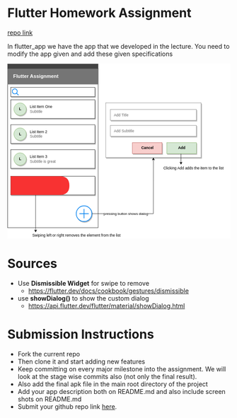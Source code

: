 # Flutter Homework Assignment

[repo link](https://github.com/tmibvishal/flutter_homework_assignment)

In flutter_app we have the app that we developed in the lecture.
You need to modify the app given and add these given specifications

![App Design](data:image/svg+xml;base64,PD94bWwgdmVyc2lvbj0iMS4wIiBlbmNvZGluZz0iVVRGLTgiPz4KPCFET0NUWVBFIHN2ZyBQVUJM%0D%0ASUMgIi0vL1czQy8vRFREIFNWRyAxLjEvL0VOIiAiaHR0cDovL3d3dy53My5vcmcvR3JhcGhpY3Mv%0D%0AU1ZHLzEuMS9EVEQvc3ZnMTEuZHRkIj4KPHN2ZyB4bWxucz0iaHR0cDovL3d3dy53My5vcmcvMjAw%0D%0AMC9zdmciIHhtbG5zOnhsaW5rPSJodHRwOi8vd3d3LnczLm9yZy8xOTk5L3hsaW5rIiB2ZXJzaW9u%0D%0APSIxLjEiIHdpZHRoPSI3MTRweCIgaGVpZ2h0PSI1NjFweCIgdmlld0JveD0iLTAuNSAtMC41IDcx%0D%0ANCA1NjEiIGNvbnRlbnQ9IiZsdDtteGZpbGUgaG9zdD0mcXVvdDt3d3cuZHJhdy5pbyZxdW90OyBt%0D%0Ab2RpZmllZD0mcXVvdDsyMDIwLTAxLTE3VDE3OjIxOjQ3Ljk3N1omcXVvdDsgYWdlbnQ9JnF1b3Q7%0D%0ATW96aWxsYS81LjAgKE1hY2ludG9zaDsgSW50ZWwgTWFjIE9TIFggMTBfMTVfMSkgQXBwbGVXZWJL%0D%0AaXQvNTM3LjM2IChLSFRNTCwgbGlrZSBHZWNrbykgQ2hyb21lLzc5LjAuMzk0NS4xMTcgU2FmYXJp%0D%0ALzUzNy4zNiZxdW90OyBldGFnPSZxdW90O09CMUV5RHlaMmxhckR5WGM0bndpJnF1b3Q7IHZlcnNp%0D%0Ab249JnF1b3Q7MTIuNS41JnF1b3Q7IHR5cGU9JnF1b3Q7Z29vZ2xlJnF1b3Q7Jmd0OyZsdDtkaWFn%0D%0AcmFtIGlkPSZxdW90OzdVSlZ6WkZxaHdGaHZzM0dFMGNrJnF1b3Q7IG5hbWU9JnF1b3Q7UGFnZS0x%0D%0AJnF1b3Q7Jmd0OzdWdHRjK01tRVA0MS9oaVBBRW1XUHlhK3BPMDBuZDZNTzlQZXB4c3NZWmtHQ1Vm%0D%0AQ3NkMWZYNUNFWG5GaUo1S2R5eVdlU2NTeXd2RHNDN3NMR2FGWnRQc2x3ZXZWSHp3Z2JBU3RZRGRD%0D%0AWDBZUUFnQ1IvS01vKzV3eThheWNFQ1kwS0pncXdweitSd3FpWnR2UWdLUU5Sc0U1RTNUZEpQbzhq%0D%0Ab2t2R2pTY0pIemJaRnR5MXZ6V05RNUpoekQzTWV0Uy82YUJXT1ZVejdFcStxK0VoaXY5emNBcWVp%0D%0AS3NtUXRDdXNJQjM5Wkk2SGFFWmdubkluK0tkalBDRkhnYWwveTl1d085NWNRU0VvdGpYbmljaThX%0D%0AakwzYng3eHduMTR4YytRNjhndmtvVDVodGlnVVhreFY3alVEQ04zRkExQ0RXQ04xc1YxU1ErUnI3%0D%0AcW5jclpTNXBLeEV4MlFMeXNSaU9KSUxzRHM0VGxLdVhha040UkVTeWx5ekZDeHBhclRCTzN0eFc2%0D%0ATU5wd2JLcUllOW9qY0dGeE1OeTVBb1UrVkRnY2dKR3FHZU1scFN4R1djOHlkNUZFMGQ5SkQwVkNY%0D%0AOGdwcDRMb2pvVXFIYlBvSmJXMVpNV3VrMjhBRElBTmpFQWhvWUN6SGtac0JvY2F1MVVlckY3dkNE%0D%0Ac0swK3BvRHlXZlFzdUJJOGtBMlkwVkFSZjRrR2t2dDB3eFhtRC9ZY3d3NzJtaHN2c3B6Ym9kZkd1%0D%0ANE90U2JiVnpoQ1pGdGl6UHVyUHFVbEtOQUtlclVyeXlaNjJXRWUxQ3RaR01LVThuWXlxOWVqcG1u%0D%0ARC9RT1B3ZU1weW1QVW5YYVVyWHRyclNOUWdYRGlWY0xjeWFkTmNKU1ZPNWJFbGRiS1RRNG13TFVm%0D%0AdVozRXdwWmp6c3lKOEVjdXNxbWp3Ukt4N3lHTFBiaW5yVE5LbUs1NTRyVVdhYTh5OFJZbC9zdzNn%0D%0AamVOUE1KTDdKL2gvMS90alJ6Vy8xdmkrN1l2Qzh0UzlhK1Z6VkJKK1htRndQM3lRK2VRWXJ0NGdD%0D%0AY0JJUzhRd2ZtRHlyQWxmVzJBYmFEU2FFWVVHZm1wTXpTYmtZN2l1bmN0clZXSzAzK0hLWnlybTF0%0D%0AYUtjeE9zVnhmMVFYZ0NjNEFWd0VQUmorNlhiM3V2QW9ldmFuWE51aFJPRFRGMGNLVlRqUmJyT1Zt%0D%0AMjlWOUk5VFpVaC9DWklKUC84R1JQSnd5UmlONHRFUG9VaTQ4b3BTNTdaakY5cWhQdTQ0VGtEY29I%0D%0ANjFFbmx1NWRmNDNHaytXWWhxR0FsQUZJWDhoWHJsZlFXM21pclpXUlpqZHhydEdNS0QwM1JqanVV%0D%0AVFV4Tk5wSHJsUWIwdmdiMDRpREs4cnRrcWtoT1JMZ1ZvZ2NPOFFMYjVOTTh1RUN1MjQ4UVduNEpl%0D%0ARjBoMkFZWjJFUEpBSUNQNDVqZ3AxdjY4ZDBTZEM3dGxvQ3BYdktUK2FVeWVicVlYeklWWk42QnBi%0D%0AM0dMNkZQdnlTbHJYTGFNQ0ZZZkFBbmhZNnRGQTNucEV5MXRaL01TU0g3MGs3S1ZLOXJHSGFGczda%0D%0AaTFYR1ZacVdYYThrQTNQV3VidUptVjFEazVSMVhjTWMyUXVYMDBMcE9VNm56RVltUE5pOHBCdEVT%0D%0AY0VOMk1ZOUpTOUFGcVZOUWFGY0xJaG9FN0pCR05jMjZxVlJ5dnJxMkJYclFsNWJWNnRwM1RWMkFh%0D%0AOUNYd1NxQTRJakt6bHRPR1d5b1BpWXJMSHQ2UUxWMXl1QjJVVFdlTW1oajZSOVZVMjJsdDczazhJ%0D%0ARk5DL3k3N0tjZmlKRnJqMjNRZ05tVUtTTExHVHRUQTlTVHdiRDJYdko0NWxCbXFqNnZDbVd1ZzBC%0D%0AUy96cFBkbk82c1BzUE5kQmsycFk5dEZ4RHVHR1dQUnBNOUlmTE5ZT0svbnk1N1h1VnZqTzV2UFRo%0D%0ARVZ2WEdZNm04dS9zNVlpcGRqK2pJWWczSGhPNTJsWjFrT3FoNWhENW1WYnhWaVdWNnlUQit4cmJX%0D%0AakdrSjN5UDI3b1pjaHEvZk1objBPdEpsbzZrYWxxVEdmVndKbHVtRzRjU2xMNWpUS2VkR2dJNDd1%0D%0AN1VVK2VjdHRxdDZjNXc3S3RMVzhNQnYvQWMyN0c2d0M4OW4vaitBTURienZzRHZwdVV6eGoxSC9J%0D%0AVC9udzd3MEdnS2lGaWxSVkY4Z0tSOUhLYXdyTEswZnRQMWZxd0hOUVNvQ0hDTGEvYW5PZUd4Z2M2%0D%0AcGYwc09vNCtXTkhSaG9aTSs2eEZSMmpLL2xvQTZ0c2RTcldPeHM4NnhxV3B3TnRERVBWVXhvQTZs%0D%0AMzBHWHBQM0dReGRkSkdJbXV5b3FOMzFrcTF2dFo3cXBwZHFESERSQ3haSnpJczN2UkF5Uy9PTjRU%0D%0AcEEwN0huVElBTjg5L1RoazY0N2Z2R1BRWHY1VjFFZlQzcGhlRDlCZjZCZ25kVHd0K0x1N3lFdVIv%0D%0AaFRJM0Y0T0hNdlh2Q09kL1NkUjRyWnBzSXRDUVFVc096eVNoTmovZ1RxWUpId2toZTc3ZVdDWTkr%0D%0AaEFpeUJ6RUNJTzIxbWNtNmxzbHhXMk45UlBiRzBGRTJxLy9meUcycitpOFlkUHMvJmx0Oy9kaWFn%0D%0AcmFtJmd0OyZsdDsvbXhmaWxlJmd0OyIgc3R5bGU9ImJhY2tncm91bmQtY29sb3I6IHJnYigyNTUs%0D%0AIDI1NSwgMjU1KTsiPjxkZWZzLz48Zz48cmVjdCB4PSIwIiB5PSIxNSIgd2lkdGg9IjI5MCIgaGVp%0D%0AZ2h0PSI1MTAiIGZpbGw9IiNmZmZmZmYiIHN0cm9rZT0iIzAwMDAwMCIgcG9pbnRlci1ldmVudHM9%0D%0AImFsbCIvPjxyZWN0IHg9IjAiIHk9IjE1IiB3aWR0aD0iMjkwIiBoZWlnaHQ9IjUwIiBmaWxsPSIj%0D%0ANzU3NTc1IiBzdHJva2U9IiM3NTc1NzUiIHBvaW50ZXItZXZlbnRzPSJhbGwiLz48cmVjdCB4PSIx%0D%0AMCIgeT0iNzUiIHdpZHRoPSIyNzAiIGhlaWdodD0iMzAiIGZpbGw9IiMwMDAwMDAiIHN0cm9rZT0i%0D%0AIzAwMDAwMCIgdHJhbnNmb3JtPSJ0cmFuc2xhdGUoMiwzKSIgb3BhY2l0eT0iMC4yNSIvPjxyZWN0%0D%0AIHg9IjEwIiB5PSI3NSIgd2lkdGg9IjI3MCIgaGVpZ2h0PSIzMCIgZmlsbD0iI2ZmZmZmZiIgc3Ry%0D%0Ab2tlPSIjMDAwMDAwIiBwb2ludGVyLWV2ZW50cz0iYWxsIi8+PGVsbGlwc2UgY3g9IjIzIiBjeT0i%0D%0AODgiIHJ4PSI4IiByeT0iOCIgZmlsbD0iI2ZmZmZmZiIgc3Ryb2tlPSIjMDA4MGYwIiBzdHJva2Ut%0D%0Ad2lkdGg9IjIiIHBvaW50ZXItZXZlbnRzPSJhbGwiLz48cGF0aCBkPSJNIDI4LjYgOTMuNiBMIDM1%0D%0AIDEwMCIgZmlsbD0iI2ZmZmZmZiIgc3Ryb2tlPSIjMDA4MGYwIiBzdHJva2Utd2lkdGg9IjIiIHN0%0D%0Acm9rZS1taXRlcmxpbWl0PSIxMCIgcG9pbnRlci1ldmVudHM9ImFsbCIvPjxwYXRoIGQ9Ik0gMjcw%0D%0AIDQ4MCBMIDQ2NyA0ODAgTCA0NjcuMiAzMDYuMzciIGZpbGw9Im5vbmUiIHN0cm9rZT0iIzAwMDAw%0D%0AMCIgc3Ryb2tlLW1pdGVybGltaXQ9IjEwIiBwb2ludGVyLWV2ZW50cz0ic3Ryb2tlIi8+PHBhdGgg%0D%0AZD0iTSA0NjcuMiAzMDEuMTIgTCA0NzAuNyAzMDguMTIgTCA0NjcuMiAzMDYuMzcgTCA0NjMuNyAz%0D%0AMDguMTEgWiIgZmlsbD0iIzAwMDAwMCIgc3Ryb2tlPSIjMDAwMDAwIiBzdHJva2UtbWl0ZXJsaW1p%0D%0AdD0iMTAiIHBvaW50ZXItZXZlbnRzPSJhbGwiLz48ZyB0cmFuc2Zvcm09InRyYW5zbGF0ZSgtMC41%0D%0AIC0wLjUpIj48c3dpdGNoPjxmb3JlaWduT2JqZWN0IHN0eWxlPSJvdmVyZmxvdzogdmlzaWJsZTsg%0D%0AdGV4dC1hbGlnbjogbGVmdDsiIHBvaW50ZXItZXZlbnRzPSJub25lIiB3aWR0aD0iMTAwJSIgaGVp%0D%0AZ2h0PSIxMDAlIiByZXF1aXJlZEZlYXR1cmVzPSJodHRwOi8vd3d3LnczLm9yZy9UUi9TVkcxMS9m%0D%0AZWF0dXJlI0V4dGVuc2liaWxpdHkiPjxkaXYgeG1sbnM9Imh0dHA6Ly93d3cudzMub3JnLzE5OTkv%0D%0AeGh0bWwiIHN0eWxlPSJkaXNwbGF5OiBmbGV4OyBhbGlnbi1pdGVtczogdW5zYWZlIGNlbnRlcjsg%0D%0AanVzdGlmeS1jb250ZW50OiB1bnNhZmUgY2VudGVyOyB3aWR0aDogMXB4OyBoZWlnaHQ6IDFweDsg%0D%0AcGFkZGluZy10b3A6IDQ4MHB4OyBtYXJnaW4tbGVmdDogMzc5cHg7Ij48ZGl2IHN0eWxlPSJib3gt%0D%0Ac2l6aW5nOiBib3JkZXItYm94OyBmb250LXNpemU6IDA7IHRleHQtYWxpZ246IGNlbnRlcjsgIj48%0D%0AZGl2IHN0eWxlPSJkaXNwbGF5OiBpbmxpbmUtYmxvY2s7IGZvbnQtc2l6ZTogMTFweDsgZm9udC1m%0D%0AYW1pbHk6IEhlbHZldGljYTsgY29sb3I6ICMwMDAwMDA7IGxpbmUtaGVpZ2h0OiAxLjI7IHBvaW50%0D%0AZXItZXZlbnRzOiBhbGw7IGJhY2tncm91bmQtY29sb3I6ICNmZmZmZmY7IHdoaXRlLXNwYWNlOiBu%0D%0Ab3dyYXA7ICI+cHJlc3NpbmcgYnV0dG9uIHNob3dzIGRpYWxvZzwvZGl2PjwvZGl2PjwvZGl2Pjwv%0D%0AZm9yZWlnbk9iamVjdD48dGV4dCB4PSIzNzkiIHk9IjQ4MyIgZmlsbD0iIzAwMDAwMCIgZm9udC1m%0D%0AYW1pbHk9IkhlbHZldGljYSIgZm9udC1zaXplPSIxMXB4IiB0ZXh0LWFuY2hvcj0ibWlkZGxlIj5w%0D%0AcmVzc2luZyBidXR0b24gc2hvd3MgZGlhbG9nPC90ZXh0Pjwvc3dpdGNoPjwvZz48ZWxsaXBzZSBj%0D%0AeD0iMjQ1IiBjeT0iNDgwIiByeD0iMjUiIHJ5PSIyNSIgZmlsbD0iIzAwMDAwMCIgc3Ryb2tlPSIj%0D%0AMDAwMDAwIiBzdHJva2Utd2lkdGg9IjIiIHRyYW5zZm9ybT0idHJhbnNsYXRlKDIsMykiIG9wYWNp%0D%0AdHk9IjAuMjUiLz48ZWxsaXBzZSBjeD0iMjQ1IiBjeT0iNDgwIiByeD0iMjUiIHJ5PSIyNSIgZmls%0D%0AbD0iI2ZmZmZmZiIgc3Ryb2tlPSIjMDA4MGYwIiBzdHJva2Utd2lkdGg9IjIiIHBvaW50ZXItZXZl%0D%0AbnRzPSJhbGwiLz48cGF0aCBkPSJNIDI0NSA0NjUgTCAyNDUgNDk1IE0gMjMwIDQ4MCBMIDI2MCA0%0D%0AODAiIGZpbGw9IiNmZmZmZmYiIHN0cm9rZT0iIzAwODBmMCIgc3Ryb2tlLXdpZHRoPSIyIiBzdHJv%0D%0Aa2UtbWl0ZXJsaW1pdD0iMTAiIHBvaW50ZXItZXZlbnRzPSJhbGwiLz48cmVjdCB4PSIxMCIgeT0i%0D%0AMTE1IiB3aWR0aD0iMjcwIiBoZWlnaHQ9IjYwIiBmaWxsPSIjMDAwMDAwIiBzdHJva2U9IiMwMDAw%0D%0AMDAiIHRyYW5zZm9ybT0idHJhbnNsYXRlKDIsMykiIG9wYWNpdHk9IjAuMjUiLz48cmVjdCB4PSIx%0D%0AMCIgeT0iMTE1IiB3aWR0aD0iMjcwIiBoZWlnaHQ9IjYwIiBmaWxsPSIjZmZmZmZmIiBzdHJva2U9%0D%0AIiMwMDAwMDAiIHBvaW50ZXItZXZlbnRzPSJhbGwiLz48ZyB0cmFuc2Zvcm09InRyYW5zbGF0ZSgt%0D%0AMC41IC0wLjUpIj48c3dpdGNoPjxmb3JlaWduT2JqZWN0IHN0eWxlPSJvdmVyZmxvdzogdmlzaWJs%0D%0AZTsgdGV4dC1hbGlnbjogbGVmdDsiIHBvaW50ZXItZXZlbnRzPSJub25lIiB3aWR0aD0iMTAwJSIg%0D%0AaGVpZ2h0PSIxMDAlIiByZXF1aXJlZEZlYXR1cmVzPSJodHRwOi8vd3d3LnczLm9yZy9UUi9TVkcx%0D%0AMS9mZWF0dXJlI0V4dGVuc2liaWxpdHkiPjxkaXYgeG1sbnM9Imh0dHA6Ly93d3cudzMub3JnLzE5%0D%0AOTkveGh0bWwiIHN0eWxlPSJkaXNwbGF5OiBmbGV4OyBhbGlnbi1pdGVtczogdW5zYWZlIGNlbnRl%0D%0AcjsganVzdGlmeS1jb250ZW50OiB1bnNhZmUgZmxleC1zdGFydDsgd2lkdGg6IDI2OHB4OyBoZWln%0D%0AaHQ6IDFweDsgcGFkZGluZy10b3A6IDE0NXB4OyBtYXJnaW4tbGVmdDogMTJweDsiPjxkaXYgc3R5%0D%0AbGU9ImJveC1zaXppbmc6IGJvcmRlci1ib3g7IGZvbnQtc2l6ZTogMDsgdGV4dC1hbGlnbjogbGVm%0D%0AdDsgIj48ZGl2IHN0eWxlPSJkaXNwbGF5OiBpbmxpbmUtYmxvY2s7IGZvbnQtc2l6ZTogMTJweDsg%0D%0AZm9udC1mYW1pbHk6IEhlbHZldGljYTsgY29sb3I6ICMwMDAwMDA7IGxpbmUtaGVpZ2h0OiAxLjI7%0D%0AIHBvaW50ZXItZXZlbnRzOiBhbGw7IHdoaXRlLXNwYWNlOiBub3JtYWw7IHdvcmQtd3JhcDogbm9y%0D%0AbWFsOyAiPsKgIMKgIMKgIMKgIMKgIMKgIMKgIMKgIMKgIExpc3QgSXRlbSBPbmU8YnIgLz48Zm9u%0D%0AdCBjb2xvcj0iIzYxNjE2MSI+wqAgwqAgwqAgwqAgwqAgwqAgwqAgwqAgwqAgU3VidGl0bGU8L2Zv%0D%0AbnQ+PC9kaXY+PC9kaXY+PC9kaXY+PC9mb3JlaWduT2JqZWN0Pjx0ZXh0IHg9IjEyIiB5PSIxNDki%0D%0AIGZpbGw9IiMwMDAwMDAiIGZvbnQtZmFtaWx5PSJIZWx2ZXRpY2EiIGZvbnQtc2l6ZT0iMTJweCI+%0D%0ATGlzdCBJdGVtIE9uZS4uLjwvdGV4dD48L3N3aXRjaD48L2c+PGVsbGlwc2UgY3g9IjQwIiBjeT0i%0D%0AMTQ1IiByeD0iMjAiIHJ5PSIyMCIgZmlsbD0iIzAwMDAwMCIgc3Ryb2tlPSIjMDAwMDAwIiB0cmFu%0D%0Ac2Zvcm09InRyYW5zbGF0ZSgyLDMpIiBvcGFjaXR5PSIwLjI1Ii8+PGVsbGlwc2UgY3g9IjQwIiBj%0D%0AeT0iMTQ1IiByeD0iMjAiIHJ5PSIyMCIgZmlsbD0iI2Q1ZThkNCIgc3Ryb2tlPSIjODJiMzY2IiBw%0D%0Ab2ludGVyLWV2ZW50cz0iYWxsIi8+PGcgdHJhbnNmb3JtPSJ0cmFuc2xhdGUoLTAuNSAtMC41KSI+%0D%0APHN3aXRjaD48Zm9yZWlnbk9iamVjdCBzdHlsZT0ib3ZlcmZsb3c6IHZpc2libGU7IHRleHQtYWxp%0D%0AZ246IGxlZnQ7IiBwb2ludGVyLWV2ZW50cz0ibm9uZSIgd2lkdGg9IjEwMCUiIGhlaWdodD0iMTAw%0D%0AJSIgcmVxdWlyZWRGZWF0dXJlcz0iaHR0cDovL3d3dy53My5vcmcvVFIvU1ZHMTEvZmVhdHVyZSNF%0D%0AeHRlbnNpYmlsaXR5Ij48ZGl2IHhtbG5zPSJodHRwOi8vd3d3LnczLm9yZy8xOTk5L3hodG1sIiBz%0D%0AdHlsZT0iZGlzcGxheTogZmxleDsgYWxpZ24taXRlbXM6IHVuc2FmZSBjZW50ZXI7IGp1c3RpZnkt%0D%0AY29udGVudDogdW5zYWZlIGNlbnRlcjsgd2lkdGg6IDM4cHg7IGhlaWdodDogMXB4OyBwYWRkaW5n%0D%0ALXRvcDogMTQ1cHg7IG1hcmdpbi1sZWZ0OiAyMnB4OyI+PGRpdiBzdHlsZT0iYm94LXNpemluZzog%0D%0AYm9yZGVyLWJveDsgZm9udC1zaXplOiAwOyB0ZXh0LWFsaWduOiBjZW50ZXI7ICI+PGRpdiBzdHls%0D%0AZT0iZGlzcGxheTogaW5saW5lLWJsb2NrOyBmb250LXNpemU6IDEycHg7IGZvbnQtZmFtaWx5OiBI%0D%0AZWx2ZXRpY2E7IGNvbG9yOiAjMDAwMDAwOyBsaW5lLWhlaWdodDogMS4yOyBwb2ludGVyLWV2ZW50%0D%0AczogYWxsOyB3aGl0ZS1zcGFjZTogbm9ybWFsOyB3b3JkLXdyYXA6IG5vcm1hbDsgIj48Yj5MPC9i%0D%0APjwvZGl2PjwvZGl2PjwvZGl2PjwvZm9yZWlnbk9iamVjdD48dGV4dCB4PSI0MCIgeT0iMTQ5IiBm%0D%0AaWxsPSIjMDAwMDAwIiBmb250LWZhbWlseT0iSGVsdmV0aWNhIiBmb250LXNpemU9IjEycHgiIHRl%0D%0AeHQtYW5jaG9yPSJtaWRkbGUiPkw8L3RleHQ+PC9zd2l0Y2g+PC9nPjxyZWN0IHg9IjEwIiB5PSIx%0D%0AOTUiIHdpZHRoPSIyNzAiIGhlaWdodD0iNjAiIGZpbGw9IiMwMDAwMDAiIHN0cm9rZT0iIzAwMDAw%0D%0AMCIgdHJhbnNmb3JtPSJ0cmFuc2xhdGUoMiwzKSIgb3BhY2l0eT0iMC4yNSIvPjxyZWN0IHg9IjEw%0D%0AIiB5PSIxOTUiIHdpZHRoPSIyNzAiIGhlaWdodD0iNjAiIGZpbGw9IiNmZmZmZmYiIHN0cm9rZT0i%0D%0AIzAwMDAwMCIgcG9pbnRlci1ldmVudHM9ImFsbCIvPjxnIHRyYW5zZm9ybT0idHJhbnNsYXRlKC0w%0D%0ALjUgLTAuNSkiPjxzd2l0Y2g+PGZvcmVpZ25PYmplY3Qgc3R5bGU9Im92ZXJmbG93OiB2aXNpYmxl%0D%0AOyB0ZXh0LWFsaWduOiBsZWZ0OyIgcG9pbnRlci1ldmVudHM9Im5vbmUiIHdpZHRoPSIxMDAlIiBo%0D%0AZWlnaHQ9IjEwMCUiIHJlcXVpcmVkRmVhdHVyZXM9Imh0dHA6Ly93d3cudzMub3JnL1RSL1NWRzEx%0D%0AL2ZlYXR1cmUjRXh0ZW5zaWJpbGl0eSI+PGRpdiB4bWxucz0iaHR0cDovL3d3dy53My5vcmcvMTk5%0D%0AOS94aHRtbCIgc3R5bGU9ImRpc3BsYXk6IGZsZXg7IGFsaWduLWl0ZW1zOiB1bnNhZmUgY2VudGVy%0D%0AOyBqdXN0aWZ5LWNvbnRlbnQ6IHVuc2FmZSBmbGV4LXN0YXJ0OyB3aWR0aDogMjY4cHg7IGhlaWdo%0D%0AdDogMXB4OyBwYWRkaW5nLXRvcDogMjI1cHg7IG1hcmdpbi1sZWZ0OiAxMnB4OyI+PGRpdiBzdHls%0D%0AZT0iYm94LXNpemluZzogYm9yZGVyLWJveDsgZm9udC1zaXplOiAwOyB0ZXh0LWFsaWduOiBsZWZ0%0D%0AOyAiPjxkaXYgc3R5bGU9ImRpc3BsYXk6IGlubGluZS1ibG9jazsgZm9udC1zaXplOiAxMnB4OyBm%0D%0Ab250LWZhbWlseTogSGVsdmV0aWNhOyBjb2xvcjogIzAwMDAwMDsgbGluZS1oZWlnaHQ6IDEuMjsg%0D%0AcG9pbnRlci1ldmVudHM6IGFsbDsgd2hpdGUtc3BhY2U6IG5vcm1hbDsgd29yZC13cmFwOiBub3Jt%0D%0AYWw7ICI+wqAgwqAgwqAgwqAgwqAgwqAgwqAgwqAgwqAgTGlzdCBJdGVtIDI8YnIgLz48Zm9udCBj%0D%0Ab2xvcj0iIzYxNjE2MSI+wqAgwqAgwqAgwqAgwqAgwqAgwqAgwqAgwqAgU3VidGl0bGU8L2ZvbnQ+%0D%0APC9kaXY+PC9kaXY+PC9kaXY+PC9mb3JlaWduT2JqZWN0Pjx0ZXh0IHg9IjEyIiB5PSIyMjkiIGZp%0D%0AbGw9IiMwMDAwMDAiIGZvbnQtZmFtaWx5PSJIZWx2ZXRpY2EiIGZvbnQtc2l6ZT0iMTJweCI+TGlz%0D%0AdCBJdGVtIDIuLi48L3RleHQ+PC9zd2l0Y2g+PC9nPjxlbGxpcHNlIGN4PSI0MCIgY3k9IjIyNSIg%0D%0Acng9IjIwIiByeT0iMjAiIGZpbGw9IiMwMDAwMDAiIHN0cm9rZT0iIzAwMDAwMCIgdHJhbnNmb3Jt%0D%0APSJ0cmFuc2xhdGUoMiwzKSIgb3BhY2l0eT0iMC4yNSIvPjxlbGxpcHNlIGN4PSI0MCIgY3k9IjIy%0D%0ANSIgcng9IjIwIiByeT0iMjAiIGZpbGw9IiNkNWU4ZDQiIHN0cm9rZT0iIzgyYjM2NiIgcG9pbnRl%0D%0Aci1ldmVudHM9ImFsbCIvPjxnIHRyYW5zZm9ybT0idHJhbnNsYXRlKC0wLjUgLTAuNSkiPjxzd2l0%0D%0AY2g+PGZvcmVpZ25PYmplY3Qgc3R5bGU9Im92ZXJmbG93OiB2aXNpYmxlOyB0ZXh0LWFsaWduOiBs%0D%0AZWZ0OyIgcG9pbnRlci1ldmVudHM9Im5vbmUiIHdpZHRoPSIxMDAlIiBoZWlnaHQ9IjEwMCUiIHJl%0D%0AcXVpcmVkRmVhdHVyZXM9Imh0dHA6Ly93d3cudzMub3JnL1RSL1NWRzExL2ZlYXR1cmUjRXh0ZW5z%0D%0AaWJpbGl0eSI+PGRpdiB4bWxucz0iaHR0cDovL3d3dy53My5vcmcvMTk5OS94aHRtbCIgc3R5bGU9%0D%0AImRpc3BsYXk6IGZsZXg7IGFsaWduLWl0ZW1zOiB1bnNhZmUgY2VudGVyOyBqdXN0aWZ5LWNvbnRl%0D%0AbnQ6IHVuc2FmZSBjZW50ZXI7IHdpZHRoOiAzOHB4OyBoZWlnaHQ6IDFweDsgcGFkZGluZy10b3A6%0D%0AIDIyNXB4OyBtYXJnaW4tbGVmdDogMjJweDsiPjxkaXYgc3R5bGU9ImJveC1zaXppbmc6IGJvcmRl%0D%0Aci1ib3g7IGZvbnQtc2l6ZTogMDsgdGV4dC1hbGlnbjogY2VudGVyOyAiPjxkaXYgc3R5bGU9ImRp%0D%0Ac3BsYXk6IGlubGluZS1ibG9jazsgZm9udC1zaXplOiAxMnB4OyBmb250LWZhbWlseTogSGVsdmV0%0D%0AaWNhOyBjb2xvcjogIzAwMDAwMDsgbGluZS1oZWlnaHQ6IDEuMjsgcG9pbnRlci1ldmVudHM6IGFs%0D%0AbDsgd2hpdGUtc3BhY2U6IG5vcm1hbDsgd29yZC13cmFwOiBub3JtYWw7ICI+PGI+TDwvYj48L2Rp%0D%0Adj48L2Rpdj48L2Rpdj48L2ZvcmVpZ25PYmplY3Q+PHRleHQgeD0iNDAiIHk9IjIyOSIgZmlsbD0i%0D%0AIzAwMDAwMCIgZm9udC1mYW1pbHk9IkhlbHZldGljYSIgZm9udC1zaXplPSIxMnB4IiB0ZXh0LWFu%0D%0AY2hvcj0ibWlkZGxlIj5MPC90ZXh0Pjwvc3dpdGNoPjwvZz48cmVjdCB4PSIxMCIgeT0iMjc1IiB3%0D%0AaWR0aD0iMjcwIiBoZWlnaHQ9IjYwIiBmaWxsPSIjMDAwMDAwIiBzdHJva2U9IiMwMDAwMDAiIHRy%0D%0AYW5zZm9ybT0idHJhbnNsYXRlKDIsMykiIG9wYWNpdHk9IjAuMjUiLz48cmVjdCB4PSIxMCIgeT0i%0D%0AMjc1IiB3aWR0aD0iMjcwIiBoZWlnaHQ9IjYwIiBmaWxsPSIjZmZmZmZmIiBzdHJva2U9IiMwMDAw%0D%0AMDAiIHBvaW50ZXItZXZlbnRzPSJhbGwiLz48ZyB0cmFuc2Zvcm09InRyYW5zbGF0ZSgtMC41IC0w%0D%0ALjUpIj48c3dpdGNoPjxmb3JlaWduT2JqZWN0IHN0eWxlPSJvdmVyZmxvdzogdmlzaWJsZTsgdGV4%0D%0AdC1hbGlnbjogbGVmdDsiIHBvaW50ZXItZXZlbnRzPSJub25lIiB3aWR0aD0iMTAwJSIgaGVpZ2h0%0D%0APSIxMDAlIiByZXF1aXJlZEZlYXR1cmVzPSJodHRwOi8vd3d3LnczLm9yZy9UUi9TVkcxMS9mZWF0%0D%0AdXJlI0V4dGVuc2liaWxpdHkiPjxkaXYgeG1sbnM9Imh0dHA6Ly93d3cudzMub3JnLzE5OTkveGh0%0D%0AbWwiIHN0eWxlPSJkaXNwbGF5OiBmbGV4OyBhbGlnbi1pdGVtczogdW5zYWZlIGNlbnRlcjsganVz%0D%0AdGlmeS1jb250ZW50OiB1bnNhZmUgZmxleC1zdGFydDsgd2lkdGg6IDI2OHB4OyBoZWlnaHQ6IDFw%0D%0AeDsgcGFkZGluZy10b3A6IDMwNXB4OyBtYXJnaW4tbGVmdDogMTJweDsiPjxkaXYgc3R5bGU9ImJv%0D%0AeC1zaXppbmc6IGJvcmRlci1ib3g7IGZvbnQtc2l6ZTogMDsgdGV4dC1hbGlnbjogbGVmdDsgIj48%0D%0AZGl2IHN0eWxlPSJkaXNwbGF5OiBpbmxpbmUtYmxvY2s7IGZvbnQtc2l6ZTogMTJweDsgZm9udC1m%0D%0AYW1pbHk6IEhlbHZldGljYTsgY29sb3I6ICMwMDAwMDA7IGxpbmUtaGVpZ2h0OiAxLjI7IHBvaW50%0D%0AZXItZXZlbnRzOiBhbGw7IHdoaXRlLXNwYWNlOiBub3JtYWw7IHdvcmQtd3JhcDogbm9ybWFsOyAi%0D%0APsKgIMKgIMKgIMKgIMKgIMKgIMKgIMKgIMKgIExpc3QgSXRlbSAzPGJyIC8+PGZvbnQgY29sb3I9%0D%0AIiM2MTYxNjEiPsKgIMKgIMKgIMKgIMKgIMKgIMKgIMKgIMKgIFN1YnRpdGxlIGlzIGdyZWF0PC9m%0D%0Ab250PjwvZGl2PjwvZGl2PjwvZGl2PjwvZm9yZWlnbk9iamVjdD48dGV4dCB4PSIxMiIgeT0iMzA5%0D%0AIiBmaWxsPSIjMDAwMDAwIiBmb250LWZhbWlseT0iSGVsdmV0aWNhIiBmb250LXNpemU9IjEycHgi%0D%0APkxpc3QgSXRlbSAzLi4uPC90ZXh0Pjwvc3dpdGNoPjwvZz48ZWxsaXBzZSBjeD0iNDAiIGN5PSIz%0D%0AMDUiIHJ4PSIyMCIgcnk9IjIwIiBmaWxsPSIjMDAwMDAwIiBzdHJva2U9IiMwMDAwMDAiIHRyYW5z%0D%0AZm9ybT0idHJhbnNsYXRlKDIsMykiIG9wYWNpdHk9IjAuMjUiLz48ZWxsaXBzZSBjeD0iNDAiIGN5%0D%0APSIzMDUiIHJ4PSIyMCIgcnk9IjIwIiBmaWxsPSIjZDVlOGQ0IiBzdHJva2U9IiM4MmIzNjYiIHBv%0D%0AaW50ZXItZXZlbnRzPSJhbGwiLz48ZyB0cmFuc2Zvcm09InRyYW5zbGF0ZSgtMC41IC0wLjUpIj48%0D%0Ac3dpdGNoPjxmb3JlaWduT2JqZWN0IHN0eWxlPSJvdmVyZmxvdzogdmlzaWJsZTsgdGV4dC1hbGln%0D%0AbjogbGVmdDsiIHBvaW50ZXItZXZlbnRzPSJub25lIiB3aWR0aD0iMTAwJSIgaGVpZ2h0PSIxMDAl%0D%0AIiByZXF1aXJlZEZlYXR1cmVzPSJodHRwOi8vd3d3LnczLm9yZy9UUi9TVkcxMS9mZWF0dXJlI0V4%0D%0AdGVuc2liaWxpdHkiPjxkaXYgeG1sbnM9Imh0dHA6Ly93d3cudzMub3JnLzE5OTkveGh0bWwiIHN0%0D%0AeWxlPSJkaXNwbGF5OiBmbGV4OyBhbGlnbi1pdGVtczogdW5zYWZlIGNlbnRlcjsganVzdGlmeS1j%0D%0Ab250ZW50OiB1bnNhZmUgY2VudGVyOyB3aWR0aDogMzhweDsgaGVpZ2h0OiAxcHg7IHBhZGRpbmct%0D%0AdG9wOiAzMDVweDsgbWFyZ2luLWxlZnQ6IDIycHg7Ij48ZGl2IHN0eWxlPSJib3gtc2l6aW5nOiBi%0D%0Ab3JkZXItYm94OyBmb250LXNpemU6IDA7IHRleHQtYWxpZ246IGNlbnRlcjsgIj48ZGl2IHN0eWxl%0D%0APSJkaXNwbGF5OiBpbmxpbmUtYmxvY2s7IGZvbnQtc2l6ZTogMTJweDsgZm9udC1mYW1pbHk6IEhl%0D%0AbHZldGljYTsgY29sb3I6ICMwMDAwMDA7IGxpbmUtaGVpZ2h0OiAxLjI7IHBvaW50ZXItZXZlbnRz%0D%0AOiBhbGw7IHdoaXRlLXNwYWNlOiBub3JtYWw7IHdvcmQtd3JhcDogbm9ybWFsOyAiPjxiPkw8L2I+%0D%0APC9kaXY+PC9kaXY+PC9kaXY+PC9mb3JlaWduT2JqZWN0Pjx0ZXh0IHg9IjQwIiB5PSIzMDkiIGZp%0D%0AbGw9IiMwMDAwMDAiIGZvbnQtZmFtaWx5PSJIZWx2ZXRpY2EiIGZvbnQtc2l6ZT0iMTJweCIgdGV4%0D%0AdC1hbmNob3I9Im1pZGRsZSI+TDwvdGV4dD48L3N3aXRjaD48L2c+PHJlY3QgeD0iMTAiIHk9IjMw%0D%0AIiB3aWR0aD0iMTYwIiBoZWlnaHQ9IjIwIiBmaWxsPSJub25lIiBzdHJva2U9Im5vbmUiIHRyYW5z%0D%0AZm9ybT0idHJhbnNsYXRlKDIsMykiIG9wYWNpdHk9IjAuMjUiLz48cmVjdCB4PSIxMCIgeT0iMzAi%0D%0AIHdpZHRoPSIxNjAiIGhlaWdodD0iMjAiIGZpbGw9Im5vbmUiIHN0cm9rZT0ibm9uZSIgcG9pbnRl%0D%0Aci1ldmVudHM9ImFsbCIvPjxnIHRyYW5zZm9ybT0idHJhbnNsYXRlKC0wLjUgLTAuNSkiPjxzd2l0%0D%0AY2g+PGZvcmVpZ25PYmplY3Qgc3R5bGU9Im92ZXJmbG93OiB2aXNpYmxlOyB0ZXh0LWFsaWduOiBs%0D%0AZWZ0OyIgcG9pbnRlci1ldmVudHM9Im5vbmUiIHdpZHRoPSIxMDAlIiBoZWlnaHQ9IjEwMCUiIHJl%0D%0AcXVpcmVkRmVhdHVyZXM9Imh0dHA6Ly93d3cudzMub3JnL1RSL1NWRzExL2ZlYXR1cmUjRXh0ZW5z%0D%0AaWJpbGl0eSI+PGRpdiB4bWxucz0iaHR0cDovL3d3dy53My5vcmcvMTk5OS94aHRtbCIgc3R5bGU9%0D%0AImRpc3BsYXk6IGZsZXg7IGFsaWduLWl0ZW1zOiB1bnNhZmUgY2VudGVyOyBqdXN0aWZ5LWNvbnRl%0D%0AbnQ6IHVuc2FmZSBjZW50ZXI7IHdpZHRoOiAxNThweDsgaGVpZ2h0OiAxcHg7IHBhZGRpbmctdG9w%0D%0AOiA0MHB4OyBtYXJnaW4tbGVmdDogMTJweDsiPjxkaXYgc3R5bGU9ImJveC1zaXppbmc6IGJvcmRl%0D%0Aci1ib3g7IGZvbnQtc2l6ZTogMDsgdGV4dC1hbGlnbjogY2VudGVyOyAiPjxkaXYgc3R5bGU9ImRp%0D%0Ac3BsYXk6IGlubGluZS1ibG9jazsgZm9udC1zaXplOiAxMnB4OyBmb250LWZhbWlseTogSGVsdmV0%0D%0AaWNhOyBjb2xvcjogIzAwMDAwMDsgbGluZS1oZWlnaHQ6IDEuMjsgcG9pbnRlci1ldmVudHM6IGFs%0D%0AbDsgZm9udC13ZWlnaHQ6IGJvbGQ7IHdoaXRlLXNwYWNlOiBub3JtYWw7IHdvcmQtd3JhcDogbm9y%0D%0AbWFsOyAiPjxmb250IHN0eWxlPSJmb250LXNpemU6IDE2cHgiIGNvbG9yPSIjZmZmZmZmIj5GbHV0%0D%0AdGVyIEFzc2lnbm1lbnQ8L2ZvbnQ+PC9kaXY+PC9kaXY+PC9kaXY+PC9mb3JlaWduT2JqZWN0Pjx0%0D%0AZXh0IHg9IjkwIiB5PSI0NCIgZmlsbD0iIzAwMDAwMCIgZm9udC1mYW1pbHk9IkhlbHZldGljYSIg%0D%0AZm9udC1zaXplPSIxMnB4IiB0ZXh0LWFuY2hvcj0ibWlkZGxlIiBmb250LXdlaWdodD0iYm9sZCI+%0D%0ARmx1dHRlciBBc3NpZ25tZW50PC90ZXh0Pjwvc3dpdGNoPjwvZz48cmVjdCB4PSIwIiB5PSIwIiB3%0D%0AaWR0aD0iMjkwIiBoZWlnaHQ9IjE1IiBmaWxsPSIjNDI0MjQyIiBzdHJva2U9IiM0MjQyNDIiIHBv%0D%0AaW50ZXItZXZlbnRzPSJhbGwiLz48cmVjdCB4PSIzMTQuNDEiIHk9IjEyNSIgd2lkdGg9IjMwNS41%0D%0AOSIgaGVpZ2h0PSIxNzUiIGZpbGw9IiMwMDAwMDAiIHN0cm9rZT0iIzAwMDAwMCIgdHJhbnNmb3Jt%0D%0APSJ0cmFuc2xhdGUoMiwzKSIgb3BhY2l0eT0iMC4yNSIvPjxyZWN0IHg9IjMxNC40MSIgeT0iMTI1%0D%0AIiB3aWR0aD0iMzA1LjU5IiBoZWlnaHQ9IjE3NSIgZmlsbD0iI2ZmZmZmZiIgc3Ryb2tlPSIjNzU3%0D%0ANTc1IiBwb2ludGVyLWV2ZW50cz0iYWxsIi8+PHJlY3QgeD0iMzI5LjQxIiB5PSIxNDYiIHdpZHRo%0D%0APSIyNzUuNTkiIGhlaWdodD0iMzUiIGZpbGw9IiMwMDAwMDAiIHN0cm9rZT0iIzAwMDAwMCIgdHJh%0D%0AbnNmb3JtPSJ0cmFuc2xhdGUoMiwzKSIgb3BhY2l0eT0iMC4yNSIvPjxyZWN0IHg9IjMyOS40MSIg%0D%0AeT0iMTQ2IiB3aWR0aD0iMjc1LjU5IiBoZWlnaHQ9IjM1IiBmaWxsPSIjZmZmZmZmIiBzdHJva2U9%0D%0AIiM3NTc1NzUiIHBvaW50ZXItZXZlbnRzPSJhbGwiLz48ZyB0cmFuc2Zvcm09InRyYW5zbGF0ZSgt%0D%0AMC41IC0wLjUpIj48c3dpdGNoPjxmb3JlaWduT2JqZWN0IHN0eWxlPSJvdmVyZmxvdzogdmlzaWJs%0D%0AZTsgdGV4dC1hbGlnbjogbGVmdDsiIHBvaW50ZXItZXZlbnRzPSJub25lIiB3aWR0aD0iMTAwJSIg%0D%0AaGVpZ2h0PSIxMDAlIiByZXF1aXJlZEZlYXR1cmVzPSJodHRwOi8vd3d3LnczLm9yZy9UUi9TVkcx%0D%0AMS9mZWF0dXJlI0V4dGVuc2liaWxpdHkiPjxkaXYgeG1sbnM9Imh0dHA6Ly93d3cudzMub3JnLzE5%0D%0AOTkveGh0bWwiIHN0eWxlPSJkaXNwbGF5OiBmbGV4OyBhbGlnbi1pdGVtczogdW5zYWZlIGNlbnRl%0D%0AcjsganVzdGlmeS1jb250ZW50OiB1bnNhZmUgZmxleC1zdGFydDsgd2lkdGg6IDI3NHB4OyBoZWln%0D%0AaHQ6IDFweDsgcGFkZGluZy10b3A6IDE2NHB4OyBtYXJnaW4tbGVmdDogMzMxcHg7Ij48ZGl2IHN0%0D%0AeWxlPSJib3gtc2l6aW5nOiBib3JkZXItYm94OyBmb250LXNpemU6IDA7IHRleHQtYWxpZ246IGxl%0D%0AZnQ7ICI+PGRpdiBzdHlsZT0iZGlzcGxheTogaW5saW5lLWJsb2NrOyBmb250LXNpemU6IDEycHg7%0D%0AIGZvbnQtZmFtaWx5OiBIZWx2ZXRpY2E7IGNvbG9yOiAjMDAwMDAwOyBsaW5lLWhlaWdodDogMS4y%0D%0AOyBwb2ludGVyLWV2ZW50czogYWxsOyB3aGl0ZS1zcGFjZTogbm9ybWFsOyB3b3JkLXdyYXA6IG5v%0D%0Acm1hbDsgIj48Zm9udCBjb2xvcj0iIzY5Njk2OSI+wqAgwqBBZGQgVGl0bGU8L2ZvbnQ+PC9kaXY+%0D%0APC9kaXY+PC9kaXY+PC9mb3JlaWduT2JqZWN0Pjx0ZXh0IHg9IjMzMSIgeT0iMTY3IiBmaWxsPSIj%0D%0AMDAwMDAwIiBmb250LWZhbWlseT0iSGVsdmV0aWNhIiBmb250LXNpemU9IjEycHgiPsKgIMKgQWRk%0D%0AIFRpdGxlPC90ZXh0Pjwvc3dpdGNoPjwvZz48cmVjdCB4PSIzMjkuNDEiIHk9IjE5NyIgd2lkdGg9%0D%0AIjI3NS41OSIgaGVpZ2h0PSIzNSIgZmlsbD0iIzAwMDAwMCIgc3Ryb2tlPSIjMDAwMDAwIiB0cmFu%0D%0Ac2Zvcm09InRyYW5zbGF0ZSgyLDMpIiBvcGFjaXR5PSIwLjI1Ii8+PHJlY3QgeD0iMzI5LjQxIiB5%0D%0APSIxOTciIHdpZHRoPSIyNzUuNTkiIGhlaWdodD0iMzUiIGZpbGw9IiNmZmZmZmYiIHN0cm9rZT0i%0D%0AIzc1NzU3NSIgcG9pbnRlci1ldmVudHM9ImFsbCIvPjxnIHRyYW5zZm9ybT0idHJhbnNsYXRlKC0w%0D%0ALjUgLTAuNSkiPjxzd2l0Y2g+PGZvcmVpZ25PYmplY3Qgc3R5bGU9Im92ZXJmbG93OiB2aXNpYmxl%0D%0AOyB0ZXh0LWFsaWduOiBsZWZ0OyIgcG9pbnRlci1ldmVudHM9Im5vbmUiIHdpZHRoPSIxMDAlIiBo%0D%0AZWlnaHQ9IjEwMCUiIHJlcXVpcmVkRmVhdHVyZXM9Imh0dHA6Ly93d3cudzMub3JnL1RSL1NWRzEx%0D%0AL2ZlYXR1cmUjRXh0ZW5zaWJpbGl0eSI+PGRpdiB4bWxucz0iaHR0cDovL3d3dy53My5vcmcvMTk5%0D%0AOS94aHRtbCIgc3R5bGU9ImRpc3BsYXk6IGZsZXg7IGFsaWduLWl0ZW1zOiB1bnNhZmUgY2VudGVy%0D%0AOyBqdXN0aWZ5LWNvbnRlbnQ6IHVuc2FmZSBmbGV4LXN0YXJ0OyB3aWR0aDogMjc0cHg7IGhlaWdo%0D%0AdDogMXB4OyBwYWRkaW5nLXRvcDogMjE1cHg7IG1hcmdpbi1sZWZ0OiAzMzFweDsiPjxkaXYgc3R5%0D%0AbGU9ImJveC1zaXppbmc6IGJvcmRlci1ib3g7IGZvbnQtc2l6ZTogMDsgdGV4dC1hbGlnbjogbGVm%0D%0AdDsgIj48ZGl2IHN0eWxlPSJkaXNwbGF5OiBpbmxpbmUtYmxvY2s7IGZvbnQtc2l6ZTogMTJweDsg%0D%0AZm9udC1mYW1pbHk6IEhlbHZldGljYTsgY29sb3I6ICMwMDAwMDA7IGxpbmUtaGVpZ2h0OiAxLjI7%0D%0AIHBvaW50ZXItZXZlbnRzOiBhbGw7IHdoaXRlLXNwYWNlOiBub3JtYWw7IHdvcmQtd3JhcDogbm9y%0D%0AbWFsOyAiPjxmb250IGNvbG9yPSIjNjk2OTY5Ij7CoCDCoEFkZCBTdWJ0aXRsZTwvZm9udD48L2Rp%0D%0Adj48L2Rpdj48L2Rpdj48L2ZvcmVpZ25PYmplY3Q+PHRleHQgeD0iMzMxIiB5PSIyMTgiIGZpbGw9%0D%0AIiMwMDAwMDAiIGZvbnQtZmFtaWx5PSJIZWx2ZXRpY2EiIGZvbnQtc2l6ZT0iMTJweCI+wqAgwqBB%0D%0AZGQgU3VidGl0bGU8L3RleHQ+PC9zd2l0Y2g+PC9nPjxwYXRoIGQ9Ik0gNTU1LjU3IDI4Ny41IEwg%0D%0ANTU1LjU3IDMwMCBMIDU1NS41NyAzMTYuNDkiIGZpbGw9Im5vbmUiIHN0cm9rZT0iIzAwMDAwMCIg%0D%0Ac3Ryb2tlLW1pdGVybGltaXQ9IjEwIiBwb2ludGVyLWV2ZW50cz0ic3Ryb2tlIi8+PHBhdGggZD0i%0D%0ATSA1NTUuNTcgMzIxLjc0IEwgNTUyLjA3IDMxNC43NCBMIDU1NS41NyAzMTYuNDkgTCA1NTkuMDcg%0D%0AMzE0Ljc0IFoiIGZpbGw9IiMwMDAwMDAiIHN0cm9rZT0iIzAwMDAwMCIgc3Ryb2tlLW1pdGVybGlt%0D%0AaXQ9IjEwIiBwb2ludGVyLWV2ZW50cz0iYWxsIi8+PHJlY3QgeD0iNTEwIiB5PSIyNTIuNSIgd2lk%0D%0AdGg9Ijk1IiBoZWlnaHQ9IjM1IiBmaWxsPSIjMDAwMDAwIiBzdHJva2U9IiMwMDAwMDAiIHRyYW5z%0D%0AZm9ybT0idHJhbnNsYXRlKDIsMykiIG9wYWNpdHk9IjAuMjUiLz48cmVjdCB4PSI1MTAiIHk9IjI1%0D%0AMi41IiB3aWR0aD0iOTUiIGhlaWdodD0iMzUiIGZpbGw9IiNkNWU4ZDQiIHN0cm9rZT0iIzgyYjM2%0D%0ANiIgcG9pbnRlci1ldmVudHM9ImFsbCIvPjxnIHRyYW5zZm9ybT0idHJhbnNsYXRlKC0wLjUgLTAu%0D%0ANSkiPjxzd2l0Y2g+PGZvcmVpZ25PYmplY3Qgc3R5bGU9Im92ZXJmbG93OiB2aXNpYmxlOyB0ZXh0%0D%0ALWFsaWduOiBsZWZ0OyIgcG9pbnRlci1ldmVudHM9Im5vbmUiIHdpZHRoPSIxMDAlIiBoZWlnaHQ9%0D%0AIjEwMCUiIHJlcXVpcmVkRmVhdHVyZXM9Imh0dHA6Ly93d3cudzMub3JnL1RSL1NWRzExL2ZlYXR1%0D%0AcmUjRXh0ZW5zaWJpbGl0eSI+PGRpdiB4bWxucz0iaHR0cDovL3d3dy53My5vcmcvMTk5OS94aHRt%0D%0AbCIgc3R5bGU9ImRpc3BsYXk6IGZsZXg7IGFsaWduLWl0ZW1zOiB1bnNhZmUgY2VudGVyOyBqdXN0%0D%0AaWZ5LWNvbnRlbnQ6IHVuc2FmZSBjZW50ZXI7IHdpZHRoOiA5M3B4OyBoZWlnaHQ6IDFweDsgcGFk%0D%0AZGluZy10b3A6IDI3MHB4OyBtYXJnaW4tbGVmdDogNTEycHg7Ij48ZGl2IHN0eWxlPSJib3gtc2l6%0D%0AaW5nOiBib3JkZXItYm94OyBmb250LXNpemU6IDA7IHRleHQtYWxpZ246IGNlbnRlcjsgIj48ZGl2%0D%0AIHN0eWxlPSJkaXNwbGF5OiBpbmxpbmUtYmxvY2s7IGZvbnQtc2l6ZTogMTJweDsgZm9udC1mYW1p%0D%0AbHk6IEhlbHZldGljYTsgY29sb3I6ICMwMDAwMDA7IGxpbmUtaGVpZ2h0OiAxLjI7IHBvaW50ZXIt%0D%0AZXZlbnRzOiBhbGw7IGZvbnQtd2VpZ2h0OiBib2xkOyB3aGl0ZS1zcGFjZTogbm9ybWFsOyB3b3Jk%0D%0ALXdyYXA6IG5vcm1hbDsgIj5BZGQ8L2Rpdj48L2Rpdj48L2Rpdj48L2ZvcmVpZ25PYmplY3Q+PHRl%0D%0AeHQgeD0iNTU4IiB5PSIyNzQiIGZpbGw9IiMwMDAwMDAiIGZvbnQtZmFtaWx5PSJIZWx2ZXRpY2Ei%0D%0AIGZvbnQtc2l6ZT0iMTJweCIgdGV4dC1hbmNob3I9Im1pZGRsZSIgZm9udC13ZWlnaHQ9ImJvbGQi%0D%0APkFkZDwvdGV4dD48L3N3aXRjaD48L2c+PHJlY3QgeD0iNDAwIiB5PSIyNTIuNSIgd2lkdGg9Ijk1%0D%0AIiBoZWlnaHQ9IjM1IiBmaWxsPSIjMDAwMDAwIiBzdHJva2U9IiMwMDAwMDAiIHRyYW5zZm9ybT0i%0D%0AdHJhbnNsYXRlKDIsMykiIG9wYWNpdHk9IjAuMjUiLz48cmVjdCB4PSI0MDAiIHk9IjI1Mi41IiB3%0D%0AaWR0aD0iOTUiIGhlaWdodD0iMzUiIGZpbGw9IiNmOGNlY2MiIHN0cm9rZT0iI2I4NTQ1MCIgcG9p%0D%0AbnRlci1ldmVudHM9ImFsbCIvPjxnIHRyYW5zZm9ybT0idHJhbnNsYXRlKC0wLjUgLTAuNSkiPjxz%0D%0Ad2l0Y2g+PGZvcmVpZ25PYmplY3Qgc3R5bGU9Im92ZXJmbG93OiB2aXNpYmxlOyB0ZXh0LWFsaWdu%0D%0AOiBsZWZ0OyIgcG9pbnRlci1ldmVudHM9Im5vbmUiIHdpZHRoPSIxMDAlIiBoZWlnaHQ9IjEwMCUi%0D%0AIHJlcXVpcmVkRmVhdHVyZXM9Imh0dHA6Ly93d3cudzMub3JnL1RSL1NWRzExL2ZlYXR1cmUjRXh0%0D%0AZW5zaWJpbGl0eSI+PGRpdiB4bWxucz0iaHR0cDovL3d3dy53My5vcmcvMTk5OS94aHRtbCIgc3R5%0D%0AbGU9ImRpc3BsYXk6IGZsZXg7IGFsaWduLWl0ZW1zOiB1bnNhZmUgY2VudGVyOyBqdXN0aWZ5LWNv%0D%0AbnRlbnQ6IHVuc2FmZSBjZW50ZXI7IHdpZHRoOiA5M3B4OyBoZWlnaHQ6IDFweDsgcGFkZGluZy10%0D%0Ab3A6IDI3MHB4OyBtYXJnaW4tbGVmdDogNDAycHg7Ij48ZGl2IHN0eWxlPSJib3gtc2l6aW5nOiBi%0D%0Ab3JkZXItYm94OyBmb250LXNpemU6IDA7IHRleHQtYWxpZ246IGNlbnRlcjsgIj48ZGl2IHN0eWxl%0D%0APSJkaXNwbGF5OiBpbmxpbmUtYmxvY2s7IGZvbnQtc2l6ZTogMTJweDsgZm9udC1mYW1pbHk6IEhl%0D%0AbHZldGljYTsgY29sb3I6ICMwMDAwMDA7IGxpbmUtaGVpZ2h0OiAxLjI7IHBvaW50ZXItZXZlbnRz%0D%0AOiBhbGw7IGZvbnQtd2VpZ2h0OiBib2xkOyB3aGl0ZS1zcGFjZTogbm9ybWFsOyB3b3JkLXdyYXA6%0D%0AIG5vcm1hbDsgIj5DYW5jZWw8L2Rpdj48L2Rpdj48L2Rpdj48L2ZvcmVpZ25PYmplY3Q+PHRleHQg%0D%0AeD0iNDQ4IiB5PSIyNzQiIGZpbGw9IiMwMDAwMDAiIGZvbnQtZmFtaWx5PSJIZWx2ZXRpY2EiIGZv%0D%0AbnQtc2l6ZT0iMTJweCIgdGV4dC1hbmNob3I9Im1pZGRsZSIgZm9udC13ZWlnaHQ9ImJvbGQiPkNh%0D%0AbmNlbDwvdGV4dD48L3N3aXRjaD48L2c+PHJlY3QgeD0iNDgwIiB5PSIzMjUiIHdpZHRoPSIyMzAi%0D%0AIGhlaWdodD0iMjAiIGZpbGw9Im5vbmUiIHN0cm9rZT0ibm9uZSIgdHJhbnNmb3JtPSJ0cmFuc2xh%0D%0AdGUoMiwzKSIgb3BhY2l0eT0iMC4yNSIvPjxyZWN0IHg9IjQ4MCIgeT0iMzI1IiB3aWR0aD0iMjMw%0D%0AIiBoZWlnaHQ9IjIwIiBmaWxsPSJub25lIiBzdHJva2U9Im5vbmUiIHBvaW50ZXItZXZlbnRzPSJh%0D%0AbGwiLz48ZyB0cmFuc2Zvcm09InRyYW5zbGF0ZSgtMC41IC0wLjUpIj48c3dpdGNoPjxmb3JlaWdu%0D%0AT2JqZWN0IHN0eWxlPSJvdmVyZmxvdzogdmlzaWJsZTsgdGV4dC1hbGlnbjogbGVmdDsiIHBvaW50%0D%0AZXItZXZlbnRzPSJub25lIiB3aWR0aD0iMTAwJSIgaGVpZ2h0PSIxMDAlIiByZXF1aXJlZEZlYXR1%0D%0AcmVzPSJodHRwOi8vd3d3LnczLm9yZy9UUi9TVkcxMS9mZWF0dXJlI0V4dGVuc2liaWxpdHkiPjxk%0D%0AaXYgeG1sbnM9Imh0dHA6Ly93d3cudzMub3JnLzE5OTkveGh0bWwiIHN0eWxlPSJkaXNwbGF5OiBm%0D%0AbGV4OyBhbGlnbi1pdGVtczogdW5zYWZlIGNlbnRlcjsganVzdGlmeS1jb250ZW50OiB1bnNhZmUg%0D%0AY2VudGVyOyB3aWR0aDogMjI4cHg7IGhlaWdodDogMXB4OyBwYWRkaW5nLXRvcDogMzM1cHg7IG1h%0D%0Acmdpbi1sZWZ0OiA0ODJweDsiPjxkaXYgc3R5bGU9ImJveC1zaXppbmc6IGJvcmRlci1ib3g7IGZv%0D%0AbnQtc2l6ZTogMDsgdGV4dC1hbGlnbjogY2VudGVyOyAiPjxkaXYgc3R5bGU9ImRpc3BsYXk6IGlu%0D%0AbGluZS1ibG9jazsgZm9udC1zaXplOiAxMnB4OyBmb250LWZhbWlseTogSGVsdmV0aWNhOyBjb2xv%0D%0AcjogIzAwMDAwMDsgbGluZS1oZWlnaHQ6IDEuMjsgcG9pbnRlci1ldmVudHM6IGFsbDsgd2hpdGUt%0D%0Ac3BhY2U6IG5vcm1hbDsgd29yZC13cmFwOiBub3JtYWw7ICI+Q2xpY2tpbmcgQWRkIGFkZHMgdGhl%0D%0AIGl0ZW0gdG8gdGhlIGxpc3Q8L2Rpdj48L2Rpdj48L2Rpdj48L2ZvcmVpZ25PYmplY3Q+PHRleHQg%0D%0AeD0iNTk1IiB5PSIzMzkiIGZpbGw9IiMwMDAwMDAiIGZvbnQtZmFtaWx5PSJIZWx2ZXRpY2EiIGZv%0D%0AbnQtc2l6ZT0iMTJweCIgdGV4dC1hbmNob3I9Im1pZGRsZSI+Q2xpY2tpbmcgQWRkIGFkZHMgdGhl%0D%0AIGl0ZW0gdG8gdGhlIGxpc3Q8L3RleHQ+PC9zd2l0Y2g+PC9nPjxyZWN0IHg9IjEwIiB5PSIzNjAi%0D%0AIHdpZHRoPSIyNzAiIGhlaWdodD0iNjAiIGZpbGw9IiMwMDAwMDAiIHN0cm9rZT0iIzAwMDAwMCIg%0D%0AdHJhbnNmb3JtPSJ0cmFuc2xhdGUoMiwzKSIgb3BhY2l0eT0iMC4yNSIvPjxyZWN0IHg9IjEwIiB5%0D%0APSIzNjAiIHdpZHRoPSIyNzAiIGhlaWdodD0iNjAiIGZpbGw9IiNmZmZmZmYiIHN0cm9rZT0iIzAw%0D%0AMDAwMCIgcG9pbnRlci1ldmVudHM9ImFsbCIvPjxnIHRyYW5zZm9ybT0idHJhbnNsYXRlKC0wLjUg%0D%0ALTAuNSkiPjxzd2l0Y2g+PGZvcmVpZ25PYmplY3Qgc3R5bGU9Im92ZXJmbG93OiB2aXNpYmxlOyB0%0D%0AZXh0LWFsaWduOiBsZWZ0OyIgcG9pbnRlci1ldmVudHM9Im5vbmUiIHdpZHRoPSIxMDAlIiBoZWln%0D%0AaHQ9IjEwMCUiIHJlcXVpcmVkRmVhdHVyZXM9Imh0dHA6Ly93d3cudzMub3JnL1RSL1NWRzExL2Zl%0D%0AYXR1cmUjRXh0ZW5zaWJpbGl0eSI+PGRpdiB4bWxucz0iaHR0cDovL3d3dy53My5vcmcvMTk5OS94%0D%0AaHRtbCIgc3R5bGU9ImRpc3BsYXk6IGZsZXg7IGFsaWduLWl0ZW1zOiB1bnNhZmUgY2VudGVyOyBq%0D%0AdXN0aWZ5LWNvbnRlbnQ6IHVuc2FmZSBmbGV4LXN0YXJ0OyB3aWR0aDogMjY4cHg7IGhlaWdodDog%0D%0AMXB4OyBwYWRkaW5nLXRvcDogMzkwcHg7IG1hcmdpbi1sZWZ0OiAxMnB4OyI+PGRpdiBzdHlsZT0i%0D%0AYm94LXNpemluZzogYm9yZGVyLWJveDsgZm9udC1zaXplOiAwOyB0ZXh0LWFsaWduOiBsZWZ0OyAi%0D%0APjxkaXYgc3R5bGU9ImRpc3BsYXk6IGlubGluZS1ibG9jazsgZm9udC1zaXplOiAxMnB4OyBmb250%0D%0ALWZhbWlseTogSGVsdmV0aWNhOyBjb2xvcjogIzAwMDAwMDsgbGluZS1oZWlnaHQ6IDEuMjsgcG9p%0D%0AbnRlci1ldmVudHM6IGFsbDsgd2hpdGUtc3BhY2U6IG5vcm1hbDsgd29yZC13cmFwOiBub3JtYWw7%0D%0AICI+wqAgwqAgwqAgwqAgwqAgwqAgwqAgwqAgwqAgTGlzdCBJdGVtIDM8YnIgLz48Zm9udCBjb2xv%0D%0Acj0iIzYxNjE2MSI+wqAgwqAgwqAgwqAgwqAgwqAgwqAgwqAgwqAgU3VidGl0bGUgaXMgZ3JlYXQ8%0D%0AL2ZvbnQ+PC9kaXY+PC9kaXY+PC9kaXY+PC9mb3JlaWduT2JqZWN0Pjx0ZXh0IHg9IjEyIiB5PSIz%0D%0AOTQiIGZpbGw9IiMwMDAwMDAiIGZvbnQtZmFtaWx5PSJIZWx2ZXRpY2EiIGZvbnQtc2l6ZT0iMTJw%0D%0AeCI+TGlzdCBJdGVtIDMuLi48L3RleHQ+PC9zd2l0Y2g+PC9nPjxwYXRoIGQ9Ik0gMTY4IDM2MCBR%0D%0AIDE5OCAzNjAgMTk4IDM5MCBRIDE5OCA0MjAgMTY4IDQyMCBaIiBmaWxsPSIjZjgzMjMyIiBzdHJv%0D%0Aa2U9Im5vbmUiIHBvaW50ZXItZXZlbnRzPSJhbGwiLz48cGF0aCBkPSJNIDg5Ljg2IDQyMCBMIDg5%0D%0ALjg2IDUwMCBMIDg5Ljg2IDUzMy42MyIgZmlsbD0ibm9uZSIgc3Ryb2tlPSIjMDAwMDAwIiBzdHJv%0D%0Aa2UtbWl0ZXJsaW1pdD0iMTAiIHBvaW50ZXItZXZlbnRzPSJzdHJva2UiLz48cGF0aCBkPSJNIDg5%0D%0ALjg2IDUzOC44OCBMIDg2LjM2IDUzMS44OCBMIDg5Ljg2IDUzMy42MyBMIDkzLjM2IDUzMS44OCBa%0D%0AIiBmaWxsPSIjMDAwMDAwIiBzdHJva2U9IiMwMDAwMDAiIHN0cm9rZS1taXRlcmxpbWl0PSIxMCIg%0D%0AcG9pbnRlci1ldmVudHM9ImFsbCIvPjxyZWN0IHg9IjEwIiB5PSIzNjAiIHdpZHRoPSIxNjAiIGhl%0D%0AaWdodD0iNjAiIGZpbGw9IiNmODMyMzIiIHN0cm9rZT0ibm9uZSIgcG9pbnRlci1ldmVudHM9ImFs%0D%0AbCIvPjxyZWN0IHg9IjY5Ljg2IiB5PSI1NDAiIHdpZHRoPSIzMDAuMTQiIGhlaWdodD0iMjAiIGZp%0D%0AbGw9Im5vbmUiIHN0cm9rZT0ibm9uZSIgcG9pbnRlci1ldmVudHM9ImFsbCIvPjxnIHRyYW5zZm9y%0D%0AbT0idHJhbnNsYXRlKC0wLjUgLTAuNSkiPjxzd2l0Y2g+PGZvcmVpZ25PYmplY3Qgc3R5bGU9Im92%0D%0AZXJmbG93OiB2aXNpYmxlOyB0ZXh0LWFsaWduOiBsZWZ0OyIgcG9pbnRlci1ldmVudHM9Im5vbmUi%0D%0AIHdpZHRoPSIxMDAlIiBoZWlnaHQ9IjEwMCUiIHJlcXVpcmVkRmVhdHVyZXM9Imh0dHA6Ly93d3cu%0D%0AdzMub3JnL1RSL1NWRzExL2ZlYXR1cmUjRXh0ZW5zaWJpbGl0eSI+PGRpdiB4bWxucz0iaHR0cDov%0D%0AL3d3dy53My5vcmcvMTk5OS94aHRtbCIgc3R5bGU9ImRpc3BsYXk6IGZsZXg7IGFsaWduLWl0ZW1z%0D%0AOiB1bnNhZmUgY2VudGVyOyBqdXN0aWZ5LWNvbnRlbnQ6IHVuc2FmZSBjZW50ZXI7IHdpZHRoOiAy%0D%0AOThweDsgaGVpZ2h0OiAxcHg7IHBhZGRpbmctdG9wOiA1NTBweDsgbWFyZ2luLWxlZnQ6IDcycHg7%0D%0AIj48ZGl2IHN0eWxlPSJib3gtc2l6aW5nOiBib3JkZXItYm94OyBmb250LXNpemU6IDA7IHRleHQt%0D%0AYWxpZ246IGNlbnRlcjsgIj48ZGl2IHN0eWxlPSJkaXNwbGF5OiBpbmxpbmUtYmxvY2s7IGZvbnQt%0D%0Ac2l6ZTogMTJweDsgZm9udC1mYW1pbHk6IEhlbHZldGljYTsgY29sb3I6ICMwMDAwMDA7IGxpbmUt%0D%0AaGVpZ2h0OiAxLjI7IHBvaW50ZXItZXZlbnRzOiBhbGw7IHdoaXRlLXNwYWNlOiBub3JtYWw7IHdv%0D%0AcmQtd3JhcDogbm9ybWFsOyAiPlN3aXBpbmcgbGVmdCBvciByaWdodCByZW1vdmVzIHRoZSBlbGVt%0D%0AZW50IGZyb20gdGhlIGxpc3Q8L2Rpdj48L2Rpdj48L2Rpdj48L2ZvcmVpZ25PYmplY3Q+PHRleHQg%0D%0AeD0iMjIwIiB5PSI1NTQiIGZpbGw9IiMwMDAwMDAiIGZvbnQtZmFtaWx5PSJIZWx2ZXRpY2EiIGZv%0D%0AbnQtc2l6ZT0iMTJweCIgdGV4dC1hbmNob3I9Im1pZGRsZSI+U3dpcGluZyBsZWZ0IG9yIHJpZ2h0%0D%0AIHJlbW92ZXMgdGhlIGVsZW1lbnQgZnJvbSB0aGUuLi48L3RleHQ+PC9zd2l0Y2g+PC9nPjwvZz48%0D%0AL3N2Zz4=)

# Sources

- Use **Dismissible Widget** for swipe to remove
    - https://flutter.dev/docs/cookbook/gestures/dismissible
- use **showDialog()** to show the custom dialog
    - https://api.flutter.dev/flutter/material/showDialog.html

# Submission Instructions

- Fork the current repo
- Then clone it and start adding new features
- Keep committing on every major milestone into the assignment. We will look at the stage
wise commits also (not only the final result).
- Also add the final apk file in the main root directory of the project
- Add your app description both on README.md and also include screen shots on README.md
- Submit your github repo link [here](https://docs.google.com/forms/d/e/1FAIpQLScwdyu1U1h2DVb6RsZ9WR3o46jQeclCFMCtkJ03bIQfj66Hew/viewform). 